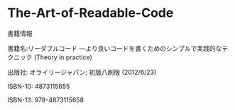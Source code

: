 # The-Art-of-Readable-Code

書籍情報

書籍名:リーダブルコード ―より良いコードを書くためのシンプルで実践的なテクニック (Theory in practice) 

出版社: オライリージャパン; 初版八刷版 (2012/6/23)

ISBN-10: 4873115655

ISBN-13: 978-4873115658
